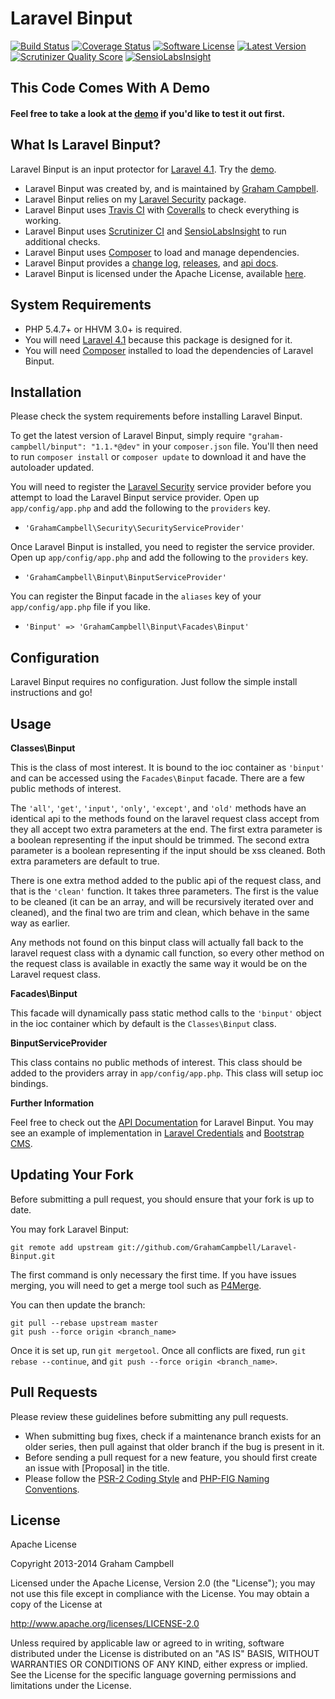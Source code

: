 Laravel Binput
==============


[![Build Status](https://img.shields.io/travis/GrahamCampbell/Laravel-Binput/master.svg)](https://travis-ci.org/GrahamCampbell/Laravel-Binput)
[![Coverage Status](https://img.shields.io/coveralls/GrahamCampbell/Laravel-Binput/master.svg)](https://coveralls.io/r/GrahamCampbell/Laravel-Binput)
[![Software License](https://img.shields.io/badge/license-Apache%202.0-brightgreen.svg)](https://github.com/GrahamCampbell/Laravel-Binput/blob/master/LICENSE.md)
[![Latest Version](https://img.shields.io/github/release/GrahamCampbell/Laravel-Binput.svg)](https://github.com/GrahamCampbell/Laravel-Binput/releases)
[![Scrutinizer Quality Score](https://scrutinizer-ci.com/g/GrahamCampbell/Laravel-Binput/badges/quality-score.png?s=5b1bca08ae3b2c0cdfc2be27541d5dd077e03200)](https://scrutinizer-ci.com/g/GrahamCampbell/Laravel-Binput)
[![SensioLabsInsight](https://insight.sensiolabs.com/projects/eb11c61f-b689-4453-8d68-08a68861e6d5/mini.png)](https://insight.sensiolabs.com/projects/eb11c61f-b689-4453-8d68-08a68861e6d5)


## This Code Comes With A Demo

#### Feel free to take a look at the [demo](http://demo.mineuk.com/) if you'd like to test it out first.


## What Is Laravel Binput?

Laravel Binput is an input protector for [Laravel 4.1](http://laravel.com). Try the [demo](http://demo.mineuk.com/).

* Laravel Binput was created by, and is maintained by [Graham Campbell](https://github.com/GrahamCampbell).
* Laravel Binput relies on my [Laravel Security](https://github.com/GrahamCampbell/Laravel-Security) package.
* Laravel Binput uses [Travis CI](https://travis-ci.org/GrahamCampbell/Laravel-Binput) with [Coveralls](https://coveralls.io/r/GrahamCampbell/Laravel-Binput) to check everything is working.
* Laravel Binput uses [Scrutinizer CI](https://scrutinizer-ci.com/g/GrahamCampbell/Laravel-Binput) and [SensioLabsInsight](https://insight.sensiolabs.com/projects/eb11c61f-b689-4453-8d68-08a68861e6d5) to run additional checks.
* Laravel Binput uses [Composer](https://getcomposer.org) to load and manage dependencies.
* Laravel Binput provides a [change log](https://github.com/GrahamCampbell/Laravel-Binput/blob/master/CHANGELOG.md), [releases](https://github.com/GrahamCampbell/Laravel-Binput/releases), and [api docs](http://grahamcampbell.github.io/Laravel-Binput).
* Laravel Binput is licensed under the Apache License, available [here](https://github.com/GrahamCampbell/Laravel-Binput/blob/master/LICENSE.md).


## System Requirements

* PHP 5.4.7+ or HHVM 3.0+ is required.
* You will need [Laravel 4.1](http://laravel.com) because this package is designed for it.
* You will need [Composer](https://getcomposer.org) installed to load the dependencies of Laravel Binput.


## Installation

Please check the system requirements before installing Laravel Binput.

To get the latest version of Laravel Binput, simply require `"graham-campbell/binput": "1.1.*@dev"` in your `composer.json` file. You'll then need to run `composer install` or `composer update` to download it and have the autoloader updated.

You will need to register the [Laravel Security](https://github.com/GrahamCampbell/Laravel-Security) service provider before you attempt to load the Laravel Binput service provider. Open up `app/config/app.php` and add the following to the `providers` key.

* `'GrahamCampbell\Security\SecurityServiceProvider'`

Once Laravel Binput is installed, you need to register the service provider. Open up `app/config/app.php` and add the following to the `providers` key.

* `'GrahamCampbell\Binput\BinputServiceProvider'`

You can register the Binput facade in the `aliases` key of your `app/config/app.php` file if you like.

* `'Binput' => 'GrahamCampbell\Binput\Facades\Binput'`


## Configuration

Laravel Binput requires no configuration. Just follow the simple install instructions and go!


## Usage

**Classes\Binput**

This is the class of most interest. It is bound to the ioc container as `'binput'` and can be accessed using the `Facades\Binput` facade. There are a few public methods of interest.

The `'all'`, `'get'`, `'input'`, `'only'`, `'except'`, and `'old'` methods have an identical api to the methods found on the laravel request class accept from they all accept two extra parameters at the end. The first extra parameter is a boolean representing if the input should be trimmed. The second extra parameter is a boolean representing if the input should be xss cleaned. Both extra parameters are default to true.

There is one extra method added to the public api of the request class, and that is the `'clean'` function. It takes three parameters. The first is the value to be cleaned (it can be an array, and will be recursively iterated over and cleaned), and the final two are trim and clean, which behave in the same way as earlier.

Any methods not found on this binput class will actually fall back to the laravel request class with a dynamic call function, so every other method on the request class is available in exactly the same way it would be on the Laravel request class.

**Facades\Binput**

This facade will dynamically pass static method calls to the `'binput'` object in the ioc container which by default is the `Classes\Binput` class.

**BinputServiceProvider**

This class contains no public methods of interest. This class should be added to the providers array in `app/config/app.php`. This class will setup ioc bindings.

**Further Information**

Feel free to check out the [API Documentation](http://grahamcampbell.github.io/Laravel-Binput
) for Laravel Binput. You may see an example of implementation in [Laravel Credentials](https://github.com/GrahamCampbell/Laravel-Credentials) and [Bootstrap CMS](https://github.com/GrahamCampbell/Bootstrap-CMS).


## Updating Your Fork

Before submitting a pull request, you should ensure that your fork is up to date.

You may fork Laravel Binput:

    git remote add upstream git://github.com/GrahamCampbell/Laravel-Binput.git

The first command is only necessary the first time. If you have issues merging, you will need to get a merge tool such as [P4Merge](http://perforce.com/product/components/perforce_visual_merge_and_diff_tools).

You can then update the branch:

    git pull --rebase upstream master
    git push --force origin <branch_name>

Once it is set up, run `git mergetool`. Once all conflicts are fixed, run `git rebase --continue`, and `git push --force origin <branch_name>`.


## Pull Requests

Please review these guidelines before submitting any pull requests.

* When submitting bug fixes, check if a maintenance branch exists for an older series, then pull against that older branch if the bug is present in it.
* Before sending a pull request for a new feature, you should first create an issue with [Proposal] in the title.
* Please follow the [PSR-2 Coding Style](https://github.com/php-fig/fig-standards/blob/master/accepted/PSR-2-coding-style-guide.md) and [PHP-FIG Naming Conventions](https://github.com/php-fig/fig-standards/blob/master/bylaws/002-psr-naming-conventions.md).


## License

Apache License

Copyright 2013-2014 Graham Campbell

Licensed under the Apache License, Version 2.0 (the "License");
you may not use this file except in compliance with the License.
You may obtain a copy of the License at

 http://www.apache.org/licenses/LICENSE-2.0

Unless required by applicable law or agreed to in writing, software
distributed under the License is distributed on an "AS IS" BASIS,
WITHOUT WARRANTIES OR CONDITIONS OF ANY KIND, either express or implied.
See the License for the specific language governing permissions and
limitations under the License.
